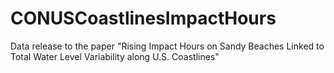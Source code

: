 # CONUSCoastlinesImpactHours
Data release to the paper "Rising Impact Hours on Sandy Beaches Linked to Total Water Level Variability along U.S. Coastlines"
